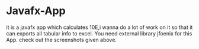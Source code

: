 # Javafx-App
it is a javafx app which calculates 10E,i wanna do a lot of work on it so that it can exports all tabular info to excel.
You need external library jfoenix for this App.
check out the screenshots given above.
